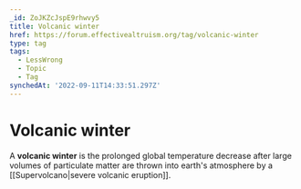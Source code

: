 ```yaml
---
_id: ZoJKZcJspE9rhwvy5
title: Volcanic winter
href: https://forum.effectivealtruism.org/tag/volcanic-winter
type: tag
tags:
  - LessWrong
  - Topic
  - Tag
synchedAt: '2022-09-11T14:33:51.297Z'
---
```

# Volcanic winter

A **volcanic winter** is the prolonged global temperature decrease after large volumes of particulate matter are thrown into earth's atmosphere by a [[Supervolcano|severe volcanic eruption]].